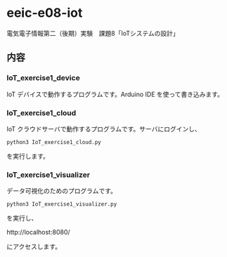 # eeic-e08-iot

電気電子情報第二（後期）実験　課題8「IoTシステムの設計」

## 内容

### IoT_exercise1_device

IoT デバイスで動作するプログラムです。Arduino IDE を使って書き込みます。

### IoT_exercise1_cloud

IoT クラウドサーバで動作するプログラムです。サーバにログインし、

```
python3 IoT_exercise1_cloud.py
```

を実行します。

### IoT_exercise1_visualizer

データ可視化のためのプログラムです。

```
python3 IoT_exercise1_visualizer.py
```

を実行し、

http://localhost:8080/

にアクセスします。
